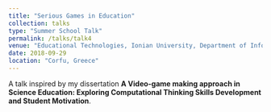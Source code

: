 ```yaml
---
title: "Serious Games in Education"
collection: talks
type: "Summer School Talk"
permalink: /talks/talk4
venue: "Educational Technologies, Ionian University, Department of Informatics, Summer School, September 2018"
date: 2018-09-29
location: "Corfu, Greece"
---
```


A talk inspired by my dissertation **A Video-game making approach in Science Education: Exploring Computational Thinking Skills Development
and Student Motivation**. 
